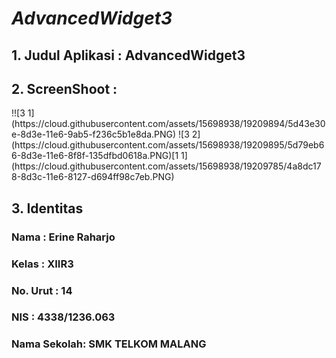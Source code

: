 <h1><i><b>AdvancedWidget3</i></b></h1>

<h2>1. Judul Aplikasi  : AdvancedWidget3</h2>
<h2>2. ScreenShoot  : </h2>
!![3 1](https://cloud.githubusercontent.com/assets/15698938/19209894/5d43e30e-8d3e-11e6-9ab5-f236c5b1e8da.PNG)
![3 2](https://cloud.githubusercontent.com/assets/15698938/19209895/5d79eb66-8d3e-11e6-8f8f-135dfbd0618a.PNG)[1 1](https://cloud.githubusercontent.com/assets/15698938/19209785/4a8dc178-8d3c-11e6-8127-d694ff98c7eb.PNG)

<h2>3. Identitas</h2>
  <h3>Nama : Erine Raharjo</h3>
  <h3>Kelas : XIIR3</h3>
  <h3>No. Urut : 14</h3>
  <h3>NIS : 4338/1236.063</h3>
  <h3>Nama Sekolah: SMK TELKOM MALANG</h3>
